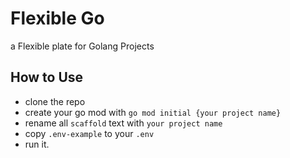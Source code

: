 # Flexible Go

a Flexible plate for Golang Projects

## How to Use

- clone the repo
- create your go mod with `go mod initial {your project name}`
- rename all `scaffold` text with `your project name`
- copy `.env-example` to your `.env`
- run it.
